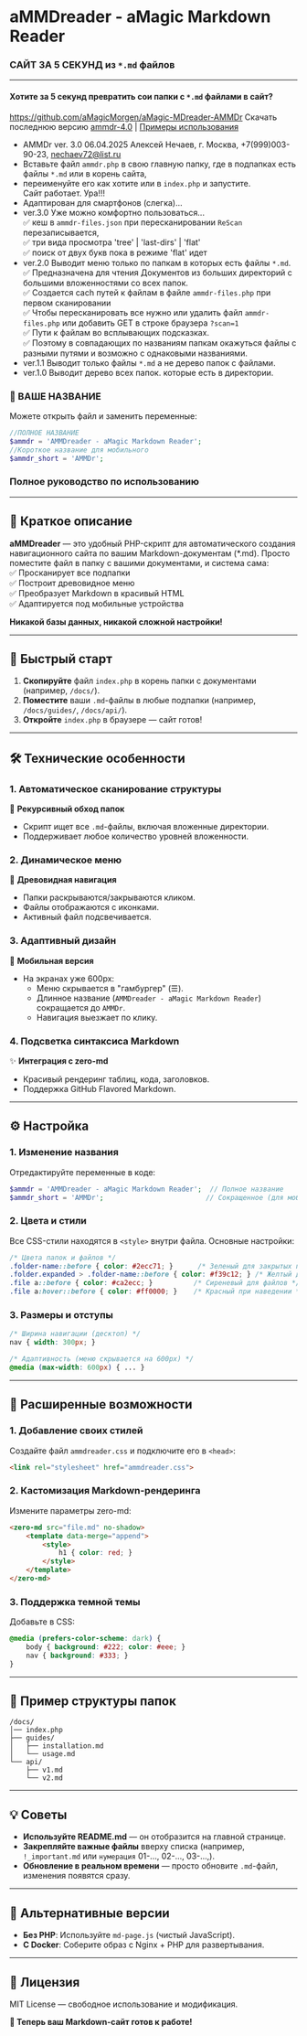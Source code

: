 # **aMMDreader - aMagic Markdown Reader**  
### САЙТ ЗА 5 СЕКУНД из `*.md` файлов

---
#### **Хотите за 5 секунд превратить сои папки с `*.md` файлами в сайт?** 
https://github.com/aMagicMorgen/aMagic-MDreader-AMMDr
Скачать последнюю версию [ammdr-4.0](https://github.com/aMagicMorgen/aMagic-MDreader-AMMDr/tree/main/ammdr-4.0) | [Примеры использования](https://github.com/aMagicMorgen/aMagic-MDreader-AMMDr/tree/main/ammdr-4.0)
- AMMDr ver. 3.0 06.04.2025 Алексей Нечаев, г. Москва, +7(999)003-90-23, nechaev72@list.ru
- Вставьте файл `ammdr.php`  в свою главную папку, где в подпапках есть  файлы `*.md` или в корень сайта,      
- переименуйте его как хотите или в `index.php` и запустите.     
Сайт работает. Ура!!!
- Адаптирован для смартфонов (слегка)...
- ver.3.0 Уже можно комфортно пользоваться...     
✅ кеш в `ammdr-files.json` при пересканировании `ReScan` перезаписывается,  
✅ три вида просмотра 'tree' | 'last-dirs' | 'flat'   
✅ поиск от двух букв пока в режиме 'flat' идет   
- ver.2.0 Выводит меню только по папкам в которых есть файлы `*.md`.   
✅ Предназначена для чтения Документов из больших директорий с большими вложенностями со всех папок.   
✅ Создается cach путей к файлам в файле `ammdr-files.php` при первом сканировании   
✅ Чтобы пересканировать все нужно или удалить файл `ammdr-files.php` или добавить GET в строке браузера `?scan=1`   
✅ Пути к файлам во всплывающих подсказках.    
✅ Поэтому в совпадающих по названиям папкам окажуться файлы с разными путями и возможно с однаковыми названиями.   
- ver.1.1 Выводит только файлы `*.md` а не дерево папок с файлами.
- ver.1.0 Выводит дерево всех папок. которые есть в директории. 
### **🔧 ВАШЕ НАЗВАНИЕ**  
Можете открыть файл и заменить переменные:
```PHP
//ПОЛНОЕ НАЗВАНИЕ
$ammdr = 'AMMDreader - aMagic Markdown Reader';
//Короткое название для мобильного
$ammdr_short = 'AMMDr';
```
### Полное руководство по использованию  

---

## **📌 Краткое описание**  
**aMMDreader** — это удобный PHP-скрипт для автоматического создания навигационного сайта по вашим Markdown-документам (*.md). Просто поместите файл в папку с вашими документами, и система сама:  
✅ Просканирует все подпапки  
✅ Построит древовидное меню  
✅ Преобразует Markdown в красивый HTML  
✅ Адаптируется под мобильные устройства  

**Никакой базы данных, никакой сложной настройки!**  

---

## **🚀 Быстрый старт**  
1. **Скопируйте** файл `index.php` в корень папки с документами (например, `/docs/`).  
2. **Поместите** ваши `.md`-файлы в любые подпапки (например, `/docs/guides/`, `/docs/api/`).  
3. **Откройте** `index.php` в браузере — сайт готов!  

---

## **🛠 Технические особенности**  
### **1. Автоматическое сканирование структуры**  
📂 **Рекурсивный обход папок**  
- Скрипт ищет все `.md`-файлы, включая вложенные директории.  
- Поддерживает любое количество уровней вложенности.  

### **2. Динамическое меню**  
🌲 **Древовидная навигация**  
- Папки раскрываются/закрываются кликом.  
- Файлы отображаются с иконками.  
- Активный файл подсвечивается.  

### **3. Адаптивный дизайн**  
📱 **Мобильная версия**  
- На экранах уже 600px:  
  - Меню скрывается в "гамбургер" (☰).  
  - Длинное название (`AMMDreader - aMagic Markdown Reader`) сокращается до `AMMDr`.  
  - Навигация выезжает по клику.  

### **4. Подсветка синтаксиса Markdown**  
✨ **Интеграция с zero-md**  
- Красивый рендеринг таблиц, кода, заголовков.  
- Поддержка GitHub Flavored Markdown.  

---

## **⚙️ Настройка**  
### **1. Изменение названия**  
Отредактируйте переменные в коде:  
```php
$ammdr = 'AMMDreader - aMagic Markdown Reader';  // Полное название  
$ammdr_short = 'AMMDr';                         // Сокращенное (для мобильных)  
```

### **2. Цвета и стили**  
Все CSS-стили находятся в `<style>` внутри файла. Основные настройки:  
```css
/* Цвета папок и файлов */
.folder-name::before { color: #2ecc71; }      /* Зеленый для закрытых папок */  
.folder.expanded > .folder-name::before { color: #f39c12; } /* Желтый для открытых */  
.file a::before { color: #ca2ecc; }          /* Сиреневый для файлов */  
.file a:hover::before { color: #ff0000; }    /* Красный при наведении */  
```

### **3. Размеры и отступы**  
```css
/* Ширина навигации (десктоп) */  
nav { width: 300px; }  

/* Адаптивность (меню скрывается на 600px) */  
@media (max-width: 600px) { ... }  
```

---

## **🔧 Расширенные возможности**  
### **1. Добавление своих стилей**  
Создайте файл `ammdreader.css` и подключите его в `<head>`:  
```html
<link rel="stylesheet" href="ammdreader.css">  
```

### **2. Кастомизация Markdown-рендеринга**  
Измените параметры zero-md:  
```html
<zero-md src="file.md" no-shadow>  
    <template data-merge="append">  
        <style>  
            h1 { color: red; }  
        </style>  
    </template>  
</zero-md>  
```

### **3. Поддержка темной темы**  
Добавьте в CSS:  
```css
@media (prefers-color-scheme: dark) {  
    body { background: #222; color: #eee; }  
    nav { background: #333; }  
}  
```

---

## **📜 Пример структуры папок**  
```
/docs/  
│── index.php  
├── guides/  
│   ├── installation.md  
│   └── usage.md  
└── api/  
    ├── v1.md  
    └── v2.md  
```

---

## **💡 Советы**  
- **Используйте README.md** — он отобразится на главной странице.  
- **Закрепляйте важные файлы** вверху списка (например, `!_important.md` или `нумерация` 01-..., 02-..., 03-...,).  
- **Обновление в реальном времени** — просто обновите `.md`-файл, изменения появятся сразу.  

---

## **🔄 Альтернативные версии**  
- **Без PHP**: Используйте `md-page.js` (чистый JavaScript).  
- **С Docker**: Соберите образ с Nginx + PHP для развертывания.  

---

## **📜 Лицензия**  
MIT License — свободное использование и модификация.  

**🎉 Теперь ваш Markdown-сайт готов к работе!**
